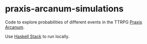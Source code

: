 # praxis-arcanum-simulations
Code to explore probabilities of different events in the TTRPG [Praxis Arcanum](https://praxisarcanum.itch.io/praxisarcanum).

Use [Haskell Stack](https://docs.haskellstack.org/en/stable/README/#start-your-new-project) to run locally.